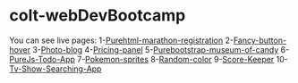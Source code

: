 # colt-webDevBootcamp
You can see live pages: 
1-[Purehtml-marathon-registration](https://turkerkiv.github.io/colt-webDevBootcamp/1-purehtml-marathon-registration/)
2-[Fancy-button-hover](https://turkerkiv.github.io/colt-webDevBootcamp/2-fancy-button-hover/)
3-[Photo-blog](https://turkerkiv.github.io/colt-webDevBootcamp/3-photo-blog/)
4-[Pricing-panel](https://turkerkiv.github.io/colt-webDevBootcamp/4-pricing-panel/)
5-[Purebootstrap-museum-of-candy](https://turkerkiv.github.io/colt-webDevBootcamp/5-purebootstrap-museum-of-candy/)
6-[PureJs-Todo-App](https://turkerkiv.github.io/colt-webDevBootcamp/6-purejs-todo/)
7-[Pokemon-sprites](https://turkerkiv.github.io/colt-webDevBootcamp/7-pokemon-sprites/)
8-[Random-color](https://turkerkiv.github.io/colt-webDevBootcamp/8-random-color/)
9-[Score-Keeper](https://turkerkiv.github.io/colt-webDevBootcamp/9-score-keeper/)
10-[Tv-Show-Searching-App](https://turkerkiv.github.io/colt-webDevBootcamp/10-tv-show-search-app/)
